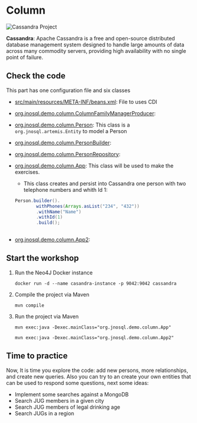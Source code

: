 # Column

![Cassandra Project](http://www.jnosql.org/img/logos/cassandra.png)

**Cassandra**: Apache Cassandra is a free and open-source distributed database management system designed to handle large amounts of data across many commodity servers, providing high availability with no single point of failure.


## Check the code

This part has one configuration file and six classes


* [src/main/resources/META-INF/beans.xml](src/main/resources/META-INF/beans.xml): File to uses CDI

* [org.jnosql.demo.column.ColumnFamilyManagerProducer](src/main/java/org/jnosql/demo/column/ColumnFamilyManagerProducer.java):

* [org.jnosql.demo.column.Person](src/main/java/org/jnosql/demo/column/Person.java): This class is a `org.jnosql.artemis.Entity` to model a Person

* [org.jnosql.demo.column.PersonBuilder](src/main/java/org/jnosql/demo/column/PersonBuilder.java): 

* [org.jnosql.demo.column.PersonRepository](src/main/java/org/jnosql/demo/column/PersonRepository.java): 

* [org.jnosql.demo.column.App](src/main/java/org/jnosql/demo/column/App.java): This class will be used to make the exercises.
	* This class creates and persist into Cassandra one person with two telephone numbers and whith Id 1:
	```java
	Person.builder().
            withPhones(Arrays.asList("234", "432"))
            .withName("Name")
            .withId(1)
            .build();
	  

* [org.jnosql.demo.column.App2](src/main/java/org/jnosql/demo/column/App2.java): 


## Start the workshop

1. Run the Neo4J Docker instance

	```
	docker run -d --name casandra-instance -p 9042:9042 cassandra
	```
  
2. Compile the project via Maven 
	```
	mvn compile
	```
3. Run the project via Maven 
	```
	mvn exec:java -Dexec.mainClass="org.jnosql.demo.column.App"
	
	mvn exec:java -Dexec.mainClass="org.jnosql.demo.column.App2"
	```
	
## Time to practice

Now, It is time you explore the code: add new persons, more relationships, and create new queries. 
Also you can try to an create your own entities that can be used to respond some questions, next some ideas: 

* Implement some searches against a MongoDB
* Search JUG members in a given city
* Search JUG members of legal drinking age
* Search JUGs in a region
